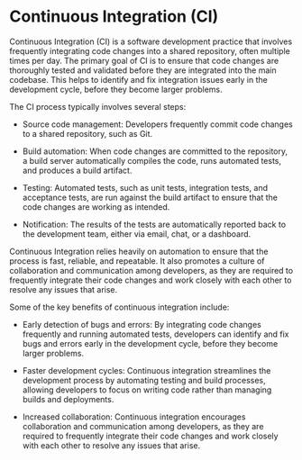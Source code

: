 # Continuous Integration (CI)

Continuous Integration (CI) is a software development practice that involves frequently integrating code changes into a shared repository, often multiple times per day. The primary goal of CI is to ensure that code changes are thoroughly tested and validated before they are integrated into the main codebase. This helps to identify and fix integration issues early in the development cycle, before they become larger problems.

The CI process typically involves several steps:

* Source code management: Developers frequently commit code changes to a shared repository, such as Git.

* Build automation: When code changes are committed to the repository, a build server automatically compiles the code, runs automated tests, and produces a build artifact.

* Testing: Automated tests, such as unit tests, integration tests, and acceptance tests, are run against the build artifact to ensure that the code changes are working as intended.

* Notification: The results of the tests are automatically reported back to the development team, either via email, chat, or a dashboard.

Continuous Integration relies heavily on automation to ensure that the process is fast, reliable, and repeatable. It also promotes a culture of collaboration and communication among developers, as they are required to frequently integrate their code changes and work closely with each other to resolve any issues that arise.

Some of the key benefits of continuous integration include:

* Early detection of bugs and errors: By integrating code changes frequently and running automated tests, developers can identify and fix bugs and errors early in the development cycle, before they become larger problems.

* Faster development cycles: Continuous integration streamlines the development process by automating testing and build processes, allowing developers to focus on writing code rather than managing builds and deployments.

* Increased collaboration: Continuous integration encourages collaboration and communication among developers, as they are required to frequently integrate their code changes and work closely with each other to resolve any issues that arise.
